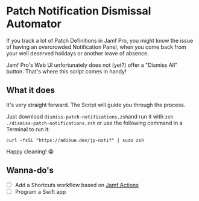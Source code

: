 # Patch Notification Dismissal Automator

If you track a lot of Patch Definitions in Jamf Pro,
you might know the issue of having an overcrowded
Notification Panel, when you come back from your well
deserved holidays or another leave of absence.

Jamf Pro's Web UI unfortunately does not (yet?) offer
a "Dismiss All" button. That's where this script comes
in handy!

## What it does

It's very straight forward. The Script will guide you through the process.

Just download `dismiss-patch-notifications.zsh`and run it with
`zsh ./dismiss-patch-notifications.zsh` or use the following command in a Terminal to run it:

`curl -fsSL "https://adibue.dev/jp-notif" | sudo zsh`

Happy cleaning! 😁

## Wanna-do's

- [ ] Add a Shortcuts workflow based on [Jamf Actions](https://github.com/Jamf-Concepts/actions)
- [ ] Program a Swift app
